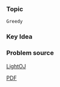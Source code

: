 
### Topic

    Greedy


### Key Idea



### Problem source

[LightOJ](http://lightoj.com/volume_showproblem.php?problem=1328)

[PDF](http://lightoj.com/volume_showproblem.php?problem=1328&language=english&type=pdf)

